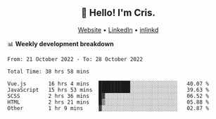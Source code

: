 
<h2 align="center">👋 Hello! I'm Cris.</h2>
<p align="center">
  <a href="https://www.criscunas.dev">Website</a> •
  <a href="https://www.linkedin.com/in/cristophercunas/">LinkedIn</a> •
  <a href="https://www.inlinkd.app/link/cristophercunas">inlinkd</a>
</p>


📊 **Weekly development breakdown**
<!--START_SECTION:waka-->

```text
From: 21 October 2022 - To: 28 October 2022

Total Time: 38 hrs 58 mins

Vue.js       16 hrs 4 mins   ██████████░░░░░░░░░░░░░░░   40.07 %
JavaScript   15 hrs 53 mins  ██████████░░░░░░░░░░░░░░░   39.63 %
SCSS         2 hrs 36 mins   █▓░░░░░░░░░░░░░░░░░░░░░░░   06.52 %
HTML         2 hrs 21 mins   █▒░░░░░░░░░░░░░░░░░░░░░░░   05.88 %
Other        1 hr 9 mins     ▓░░░░░░░░░░░░░░░░░░░░░░░░   02.87 %
```

<!--END_SECTION:waka-->
